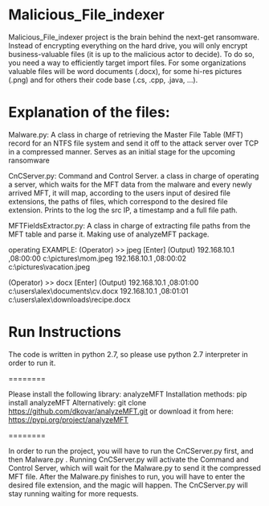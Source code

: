 # Malicious_File_indexer

Malicious_File_indexer project is the brain behind the next-get ransomware. Instead of encrypting everything on the hard drive, you will only encrypt business-valuable files (it is up to the malicious actor to decide). To do so, you need a way to efficiently target import files. For some organizations valuable files will be word documents (.docx), for some hi-res pictures (.png) and for others their code base (.cs, .cpp, .java, …).

# Explanation of the files:

 Malware.py:
 A class in charge of retrieving the Master File Table (MFT) record for an NTFS file system
 and send it off to the attack server over TCP in a compressed manner.
 Serves as an initial stage for the upcoming ransomware
 
 CnCServer.py:
 Command and Control Server. a class in charge of operating a server, which waits for the MFT data from the malware and every newly arrived MFT,
 it will map, according to the users input of desired file extensions, the paths of files, which correspond to the desired file extension.
 Prints to the log the src IP, a timestamp and a full file path.
 
 MFTFieldsExtractor.py:
 A class in charge of extracting file paths from the MFT table and parse it. Making use of analyzeMFT package.
 
 operating EXAMPLE:
  (Operator) >> jpeg [Enter]
  (Output) 192.168.10.1 ,08:00:00 c:\pictures\mom.jpeg
  192.168.10.1 ,08:00:02 c:\pictures\vacation.jpeg
  
  (Operator) >> docx [Enter]
  (Output) 192.168.10.1 ,08:01:00 c:\users\alex\documents\cv.docx
  192.168.10.1 ,08:01:01 c:\users\alex\downloads\recipe.docx

 #  Run Instructions
  The code is written in python 2.7, so please use python 2.7 interpreter in order to run it.
  
  ========
  
  Please install the following library:
  analyzeMFT
  Installation methods:
      pip install analyzeMFT
      Alternatively:
      git clone https://github.com/dkovar/analyzeMFT.git
      or download it from here: https://pypi.org/project/analyzeMFT 
  
  ========
  
  In order to run the project, you will have to run the CnCServer.py first, and then Malware.py .
  Running CnCServer.py will activate the Command and Control Server, which will wait for the Malware.py to send it the compressed MFT file.
  After the Malware.py finishes to run, you will have to enter the desired file extension, and the magic will happen.
  The CnCServer.py will stay running waiting for more requests.
